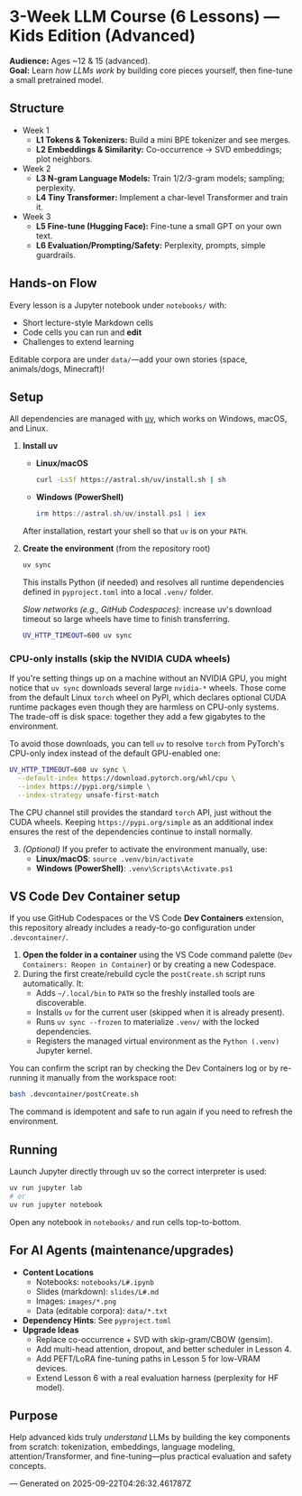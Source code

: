 # 3-Week LLM Course (6 Lessons) — Kids Edition (Advanced)
**Audience:** Ages ~12 & 15 (advanced).  
**Goal:** Learn *how LLMs work* by building core pieces yourself, then fine-tune a small pretrained model.

## Structure
- Week 1
  - **L1 Tokens & Tokenizers:** Build a mini BPE tokenizer and see merges.
  - **L2 Embeddings & Similarity:** Co-occurrence → SVD embeddings; plot neighbors.
- Week 2
  - **L3 N-gram Language Models:** Train 1/2/3-gram models; sampling; perplexity.
  - **L4 Tiny Transformer:** Implement a char-level Transformer and train it.
- Week 3
  - **L5 Fine-tune (Hugging Face):** Fine-tune a small GPT on your own text.
  - **L6 Evaluation/Prompting/Safety:** Perplexity, prompts, simple guardrails.

## Hands-on Flow
Every lesson is a Jupyter notebook under `notebooks/` with:
- Short lecture-style Markdown cells
- Code cells you can run and **edit**
- Challenges to extend learning

Editable corpora are under `data/`—add your own stories (space, animals/dogs, Minecraft)!

## Setup
All dependencies are managed with [uv](https://github.com/astral-sh/uv), which works on Windows, macOS, and Linux.

1. **Install uv**
   - **Linux/macOS**
     ```bash
     curl -LsSf https://astral.sh/uv/install.sh | sh
     ```
   - **Windows (PowerShell)**
     ```powershell
     irm https://astral.sh/uv/install.ps1 | iex
     ```
   After installation, restart your shell so that `uv` is on your `PATH`.

2. **Create the environment** (from the repository root)
   ```bash
   uv sync
   ```
   This installs Python (if needed) and resolves all runtime dependencies defined in `pyproject.toml` into a local `.venv/` folder.

   *Slow networks (e.g., GitHub Codespaces):* increase uv's download timeout so large wheels have time to finish transferring.
   ```bash
   UV_HTTP_TIMEOUT=600 uv sync
   ```

### CPU-only installs (skip the NVIDIA CUDA wheels)

If you're setting things up on a machine without an NVIDIA GPU, you might notice that `uv sync` downloads several large `nvidia-*` wheels. Those come from the default Linux `torch` wheel on PyPI, which declares optional CUDA runtime packages even though they are harmless on CPU-only systems. The trade-off is disk space: together they add a few gigabytes to the environment.

To avoid those downloads, you can tell `uv` to resolve `torch` from PyTorch's CPU-only index instead of the default GPU-enabled one:

```bash
UV_HTTP_TIMEOUT=600 uv sync \
  --default-index https://download.pytorch.org/whl/cpu \
  --index https://pypi.org/simple \
  --index-strategy unsafe-first-match
```

The CPU channel still provides the standard `torch` API, just without the CUDA wheels. Keeping `https://pypi.org/simple` as an additional index ensures the rest of the dependencies continue to install normally.

3. *(Optional)* If you prefer to activate the environment manually, use:
   - **Linux/macOS**: `source .venv/bin/activate`
   - **Windows (PowerShell)**: `.venv\Scripts\Activate.ps1`

## VS Code Dev Container setup
If you use GitHub Codespaces or the VS Code **Dev Containers** extension, this repository already includes a ready-to-go configuration under `.devcontainer/`.

1. **Open the folder in a container** using the VS Code command palette (`Dev Containers: Reopen in Container`) or by creating a new Codespace.
2. During the first create/rebuild cycle the `postCreate.sh` script runs automatically. It:
   - Adds `~/.local/bin` to `PATH` so the freshly installed tools are discoverable.
   - Installs `uv` for the current user (skipped when it is already present).
   - Runs `uv sync --frozen` to materialize `.venv/` with the locked dependencies.
   - Registers the managed virtual environment as the `Python (.venv)` Jupyter kernel.

You can confirm the script ran by checking the Dev Containers log or by re-running it manually from the workspace root:

```bash
bash .devcontainer/postCreate.sh
```

The command is idempotent and safe to run again if you need to refresh the environment.

## Running
Launch Jupyter directly through uv so the correct interpreter is used:
```bash
uv run jupyter lab
# or
uv run jupyter notebook
```
Open any notebook in `notebooks/` and run cells top-to-bottom.

## For AI Agents (maintenance/upgrades)
- **Content Locations**
  - Notebooks: `notebooks/L#.ipynb`
  - Slides (markdown): `slides/L#.md`
  - Images: `images/*.png`
  - Data (editable corpora): `data/*.txt`
- **Dependency Hints**: See `pyproject.toml`
- **Upgrade Ideas**
  - Replace co-occurrence + SVD with skip-gram/CBOW (gensim).
  - Add multi-head attention, dropout, and better scheduler in Lesson 4.
  - Add PEFT/LoRA fine-tuning paths in Lesson 5 for low-VRAM devices.
  - Extend Lesson 6 with a real evaluation harness (perplexity for HF model).

## Purpose
Help advanced kids truly *understand* LLMs by building the key components from scratch:
tokenization, embeddings, language modeling, attention/Transformer, and fine-tuning—plus
practical evaluation and safety concepts.

— Generated on 2025-09-22T04:26:32.461787Z
